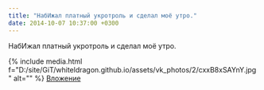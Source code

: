 ```yaml
---
title: "НабИжал платный укротроль и сделал моё утро."
date: 2014-10-07 10:37:00 +0300
---
```


НабИжал платный укротроль и сделал моё утро.


{% include media.html f="D:/site/GiT/whiteldragon.github.io/assets/vk_photos/2/cxxB8xSAYnY.jpg" alt="" %}
[Вложение](https://vk.com/photo41076938_342202776)
